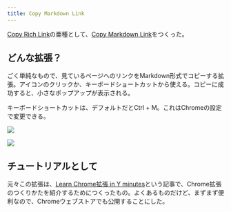 ```yaml
---
title: Copy Markdown Link
---
```

[Copy Rich Link](https://chrome.google.com/webstore/detail/copy-rich-link/hikiamlgpdcabppakpmemaofmkgknpea)の亜種として、[Copy Markdown Link](https://chrome.google.com/webstore/detail/copy-markdown-link/gkceaaphhbeanfciglgpffnncfpipjpa)をつくった。

どんな拡張？
------

ごく単純なもので、見ているページへのリンクをMarkdown形式でコピーする拡張。アイコンのクリックか、キーボードショートカットから使える。コピーに成功すると、小さなポップアップが表示される。

キーボードショートカットは、デフォルトだとCtrl + M。これはChromeの設定で変更できる。

![](https://lh3.googleusercontent.com/docs/ADP-6oGDx5Wjo0U7_0lBwCrm2LAXuOwihCJR1LdjwuQJdTagSdAGPVZO5y2xUwyoRwMiEoBsknx3mBbSZN9aOzeLSNQR0BzaTz-FSTKUnNKEVrCaHu7jja_PEpyRG3i7cEFjeQuDg1pVl-SlKG07aAmr6q4bWr-O2VBCyMPaPHuGE6jMLp03PqUf6dEEfUytnbdj8YfwV6uo4T4p_YkWIrsD2_oz5TTTBnSgW13fVUbIGZnX1DIkmTGOA6rfZv7q2SOTTkpTRgHHwy9Drs1UyyspPgY-ySFKsNJwGXlrtnMefRgeenqC__RLnCSo7gdyMwf_UrRBglWB_IbAdCf34wvFsl_wAMoDg68ESe7-QN9vyLt9pueIM7qqcn_XL7HSGfhM7LmEusoYQtinRB6M-Bu5hykaeIHYu4-bbboYXUc8f29UgWCHjydtK5X8qUHlIl8i6ukmVLW-NBsqegiD8qzdM29ZEjF2e4N0PHeYitowUL9q5hdslOXWvrY0Q8GLsgggCJx5eYxkyv3RmUBMx2LJpsUnq5BFoIHz5lL6g7IbYhDCDCe4rIggPB6Xc8NvHdq9-KP9CusrkuGmrJyu9WVIMzyEMJATTB7I-gje0w2XDRV--_CAdv_oYd1oY576LUUOlZq_ccwdiWj2jto4sXs_b6WqdCtwnpa_oO40AwiX-iYa5nLxbhPuZG6pyGiwNjh93pc5atH4bL1wahkQZE80V-RBpiNd-0u_0ojrBYHogF4IUW_8pOc9fhKPTvYJEqI2rkUupwooQvg78AhVtPxrYgYK9JcBYOvrA36O2t9IlvxScVnV68BKofN0dnLEH_2UC1_g9BS4BKE2sHeHxlUyvgfKxfsDZZBsZf7tVUN0_6ptaIY9aXqmhcar8PTm0memsEVrxqIFBC_pReuc0zPKuB1fnrSXGSKnkKrHk6WrxQoBvi3vJgcl8FKn0VW7_qQmc8LNTdj3SWBWsMWFPFFGaHl0HoLO8GU-PjD7e6_4Ki0He0SmJQ7RNdiOtpRrgoBvRmy3tdJx9KVO0Lp5s3CyeLlObreAtDcx9GlnKZ53b_SOwdgkKqItFxF9eQa4jePd9KzabYR_sLnbB0WQpsIcBY0DgvdBl0rmwkvo2huVcBPS17XaCbJCIRHSJpCF9xlj7EvLMP6pR7FgcqiuG5u-fKwsScNBkPcXV1Y6fdmDOAPWFSZT16bPmXcHzVpmPOvyPo6hdrY8cuviQ6p2Vleaazf6_2Ye_787U39OSIsZbSsWCwGy)

![](https://lh3.googleusercontent.com/docs/ADP-6oEwYrMrm1fbDbFBZJQXs2uLfUPiBcLUMTR_t3xp3tZ-DaMw8h3hlv230KezQ6wXvOM90Am9DkYnVUOTqzqR7Kvpb1i3dBLxL-4E8-_duz0ZZurgePdDRLgzZWzNhws3bHKRSb_dIQgbgrd3FEHkXnAYhugl4srGKLboK4jeuDN7TepoqiUHWqYQ0TzesE18VvPim0ELpc1nCI2BZvBvKsrsKmN8lu57g1E3fWBEdrKK3u5jLH1LVDRorH5sMYyZhh2Vn2d9i8oHjL53ePVTT7DOHgGf41LykTcDJKgVTdfFmTe8Vq_agkyDV52Oc7qtZDQHR4iaMbnzNhQWwBfhHsNfgR8Vq-wc1QQM0hFyQiRtoib7A0Fo4jQz6UBRGPmu7gj-oEWolUz0866J_2VcbPxH6Wbham0eX8bzio-DoAJhwC5_MzKPg4hSnzJKmyJfZnWTXB-BgS_s-K9VQiulNmj9YEOA_1JnJPFa7-Dph1sr-F86LsZbF-nXraSaNu4wEL4swG6d5LrujMG-oAGwYRNgTrYxEqRN-06v5lJIlmW5DOdVk5pjPTX_Fw04JqiGpGFCndTS-n6n9ArI6N4IMLZsusOgyRIKDOwTYAz3G3STQFAmqoyDjzC2SAGHJMbkCTPsswLQApXpXEfPbPTzwQjPvSt1jDB6T9_jsOOYCR8zb2SE_z2Dt9If8Del1oDR_jGwph-VYFCF-DKr6ul8peKVIgSykfiP8WpMIhdUk7ueXCP_VimJogzuGpKBXEB9tmKCB5Tq5OIoBGbz6Fx0uWaAH01wWedLKUw3FVkG9KpT-AuDkk-GEYa5-RspiXqyoWQv23Ah6L2wt4b8ZTPO_IZ6x42oKqdcBn622dg2RBD9QDI97Gn7kwuF2g_Iro6u_5YJNEbSm4lkk-uM41StvuV8UIMhKiV6vSPWzK6cKTa1I6fmguSC1ssPyOxqxZS_ts4dVlMY7hXrv8ZPnKYnW5GqVliJTKbctlrKf5TSf1BFYEma1QJ7kPVNiNjmG9P3C5_BZTtDjYh8nsg2071gn_V67dj_jYhueRZ1z4eG5kB5ec-XCSN5B1IODIzErAu3MHAmaA8yzGCUz9pR9f0slNgZ0kWjNdipaX9NmyHYqUMJt_0hE5AfsO0nV4GYxnN6jv6dXazKHw_0EB9QKpYSatZbSWj6Lg6XZof_JWK7NBAWmgfXDyq4CQp4UHPSpCNLqzNY0C7T8XGtLL1DqPGNIhbK-jc-Fu8DtBIWFGEfewWWX8ru)

チュートリアルとして
----------

元々この拡張は、[Learn Chrome拡張 in Y minutes](https://r7kamura.com/articles/2022-05-18-learn-chrome-extention-in-y-minutes)という記事で、Chrome拡張のつくりかたを紹介するためにつくったもの。よくあるものだけど、まずまず便利なので、Chromeウェブストアでも公開することにした。
